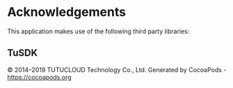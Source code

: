 # Acknowledgements
This application makes use of the following third party libraries:

## TuSDK

© 2014–2019 TUTUCLOUD Technology Co., Ltd.
Generated by CocoaPods - https://cocoapods.org
